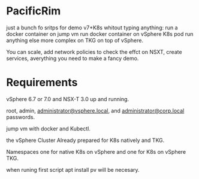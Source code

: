 # PacificRim
just a bunch fo sritps for demo v7+K8s whitout typing anything:
  run a docker container on jump vm
  run docker container on vSphere K8s pod
  run anything else more complex on TKG on top of vSphere.
  
You can scale, add network policies to check the effct on NSXT, create services, averything you need to make a fancy demo.


# Requirements
vSphere 6.7 or 7.0 and NSX-T 3.0 up and running.

root, admin, administrator@vsphere.local, and administrator@corp.local passwords.

jump vm with docker and Kubectl.

the vSphere Cluster Already prepared for K8s natively and TKG.

Namespaces one for native K8s on vSphere and one for K8s on vSphere TKG.

when runing first script apt install pv will be necesary.


